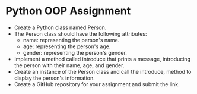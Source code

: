 # Python OOP Assignment

- Create a Python class named Person.
- The Person class should have the following attributes:
    - name: representing the person's name.
    - age: representing the person's age.
    - gender: representing the person's gender.
- Implement a method called introduce that prints a message, introducing the person with their name, age, and gender.
- Create an instance of the Person class and call the introduce, method to display the person's information.
- Create a GitHub repository for your assignment and submit the link.